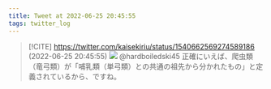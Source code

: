 ```yaml
---
title: Tweet at 2022-06-25 20:45:55
tags: twitter_log
---
```


> [!CITE] https://twitter.com/kaisekiriu/status/1540662569274589186 (2022-06-25 20:45:55)
> ![](https://twitter.com/kaisekiriu/status/1540662569274589186)
> @hardboiledski45 正確にいえば、爬虫類（竜弓類）が「哺乳類（単弓類）との共通の祖先から分かれたもの」と定義されているから、ですね。
